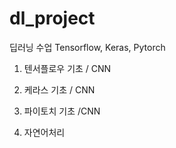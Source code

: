 # dl_project
딥러닝 수업
Tensorflow, Keras, Pytorch
1) 텐서플로우 기초 / CNN

2) 케라스 기초 / CNN

3) 파이토치 기초 /CNN

4) 자연어처리 
